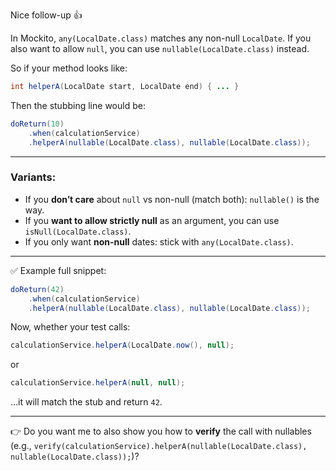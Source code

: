 Nice follow-up 👍

In Mockito, `any(LocalDate.class)` matches any non-null `LocalDate`.
If you also want to allow `null`, you can use `nullable(LocalDate.class)` instead.

So if your method looks like:

```java
int helperA(LocalDate start, LocalDate end) { ... }
```

Then the stubbing line would be:

```java
doReturn(10)
    .when(calculationService)
    .helperA(nullable(LocalDate.class), nullable(LocalDate.class));
```

---

### Variants:

* If you **don’t care** about `null` vs non-null (match both): `nullable()` is the way.
* If you **want to allow strictly null** as an argument, you can use `isNull(LocalDate.class)`.
* If you only want **non-null** dates: stick with `any(LocalDate.class)`.

---

✅ Example full snippet:

```java
doReturn(42)
    .when(calculationService)
    .helperA(nullable(LocalDate.class), nullable(LocalDate.class));
```

Now, whether your test calls:

```java
calculationService.helperA(LocalDate.now(), null);
```

or

```java
calculationService.helperA(null, null);
```

…it will match the stub and return `42`.

---

👉 Do you want me to also show you how to **verify** the call with nullables (e.g., `verify(calculationService).helperA(nullable(LocalDate.class), nullable(LocalDate.class));`)?
